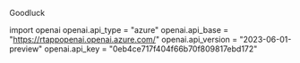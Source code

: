 Goodluck


import openai
openai.api_type = "azure"
openai.api_base = "https://rtappopenai.openai.azure.com/"
openai.api_version = "2023-06-01-preview"
openai.api_key = "0eb4ce717f404f66b70f809817ebd172"



